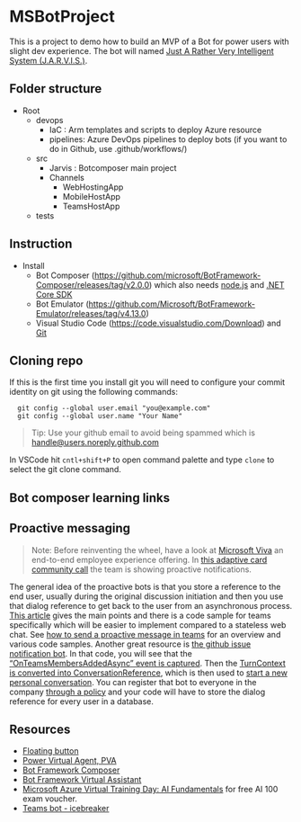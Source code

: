 # MSBotProject

This is a project to demo how to build an MVP of a Bot for power users with slight dev experience. The bot will named [Just A Rather Very Intelligent System (J.A.R.V.I.S.)](https://ironman.fandom.com/wiki/J.A.R.V.I.S.).

## Folder structure

- Root
  - devops
    - IaC : Arm templates and scripts to deploy Azure resource
    - pipelines: Azure DevOps pipelines to deploy bots (if you want to do in Github, use .github/workflows/)
  - src  
    - Jarvis : Botcomposer main project
    - Channels
      - WebHostingApp
      - MobileHostApp
      - TeamsHostApp
  - tests

## Instruction

- Install
  - Bot Composer (https://github.com/microsoft/BotFramework-Composer/releases/tag/v2.0.0) which also needs [node.js](https://nodejs.org/en/download/) and [.NET Core SDK](https://dotnet.microsoft.com/download/dotnet/3.1)
  - Bot Emulator (https://github.com/Microsoft/BotFramework-Emulator/releases/tag/v4.13.0)
  - Visual Studio Code (https://code.visualstudio.com/Download) and [Git](https://git-scm.com/)


## Cloning repo

If this is the first time you install git you will need to configure your commit identity on git using the following commands:
```dotnetcli
  git config --global user.email "you@example.com"
  git config --global user.name "Your Name"
```

> Tip: Use your github email to avoid being spammed which is handle@users.noreply.github.com

In VSCode hit `cntl+shift+P` to open command palette and type `clone` to select the git clone command.

## Bot composer learning links



## Proactive messaging

> Note: Before reinventing the wheel, have a look at [Microsoft Viva](https://www.microsoft.com/en-us/microsoft-viva) an end-to-end employee experience offering. In [this adaptive card community call](https://techcommunity.microsoft.com/t5/microsoft-365-pnp-blog/adaptive-cards-community-call-june-2021/ba-p/2533826) the team is showing proactive notifications.

The general idea of the proactive bots is that you store a reference to the end user, usually during the original discussion initiation and then you use that dialog reference to get back to the user from an asynchronous process.
[This article](https://docs.microsoft.com/en-us/azure/bot-service/bot-builder-howto-proactive-message?view=azure-bot-service-4.0&tabs=csharp) gives the main points and there is a code sample for teams specifically which will be easier to implement compared to a stateless web chat. See [how to send a proactive message in teams](https://docs.microsoft.com/en-us/microsoftteams/platform/bots/how-to/conversations/send-proactive-messages?tabs=dotnet) for an overview and various code samples. Another great resource is [the github issue notification bot](https://github.com/microsoft/botframework-sdk/tree/main/dri/issueNotificationBot). In that code, you will see that the [“OnTeamsMembersAddedAsync” event is captured](https://github.com/microsoft/botframework-sdk/blob/main/dri/issueNotificationBot/Bot/Bots/IssueNotificationBot.cs). Then the [TurnContext is converted into ConversationReference](https://github.com/microsoft/botframework-sdk/blob/d1f42e8156a733d4ef4f626ffe0886eae155662c/dri/issueNotificationBot/Bot/Bots/SignInBot.cs#L220), which is then used to [start a new personal conversation](https://github.com/microsoft/botframework-sdk/blob/d1f42e8156a733d4ef4f626ffe0886eae155662c/dri/issueNotificationBot/Bot/Services/NotificationHelper.cs#L94). You can register that bot to everyone in the company [through a policy](https://github.com/OfficeDev/Microsoft-Teams-Samples/tree/main/samples/graph-proactive-installation/csharp) and your code will have to store the dialog reference for every user in a database.

## Resources
- [Floating button](https://github.com/n01d/BotFramework-FloatingWebChat/blob/master/index.html)
- [Power Virtual Agent, PVA](https://powervirtualagents.microsoft.com/en-us/)
- [Bot Framework Composer](https://docs.microsoft.com/en-us/composer/introduction)
- [Bot Framework Virtual Assistant](http://aka.ms/virtualassistant)
- [Microsoft Azure Virtual Training Day: AI Fundamentals](https://www.microsoft.com/en-ie/training-days/azure/ai-fundamentals) for free AI 100 exam voucher.
- [Teams bot - icebreaker](https://github.com/OfficeDev/microsoft-teams-apps-icebreaker)
